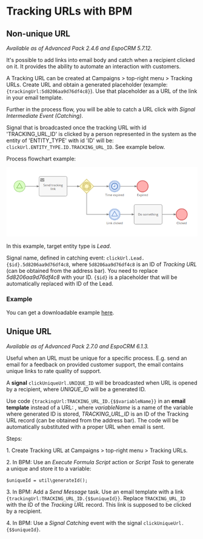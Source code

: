 # Tracking URLs with BPM

## Non-unique URL

*Available as of Advanced Pack 2.4.6 and EspoCRM 5.7.12.*

It's possible to add links into email body and catch when a recipient clicked on it. It provides the ability to automate an interaction with customers.

A Tracking URL can be created at Campaigns > top-right menu > Tracking URLs. Create URL and obtain a generated placeholder (example: `{trackingUrl:5d8206aa9d76df4c8}`). Use that placeholder as a URL of the link in your email template.

Further in the process flow, you will be able to catch a URL click with *Signal Intermediate Event (Catching)*.

Signal that is broadcasted once the tracking URL with id 'TRACKING_URL_ID' is clicked by a person represented in the system as the entity of 'ENTITY_TYPE' with id 'ID' will be: `clickUrl.ENTITY_TYPE.ID.TRACKING_URL_ID`. See example below.

Process flowchart example:

![BPM Tracking URL](https://raw.githubusercontent.com/espocrm/documentation/master/docs/_static/images/administration/bpm/tracking-urls.png)

In this example, target entity type is *Lead*.

Signal name, defined in catching event: `clickUrl.Lead.{$id}.5d8206aa9d76df4c8`, where `5d8206aa9d76df4c8` is an ID of *Tracking URL* (can be obtained from the address bar). You need to replace *5d8206aa9d76df4c8* with your ID. `{$id}` is a placeholder that will be automatically replaced with ID of the Lead.

### Example

You can get a downloadable example [here](bpm-examples.md#downloadable-examples).

## Unique URL

*Available as of Advanced Pack 2.7.0 and EspoCRM 6.1.3.*

Useful when an URL must be unique for a specific process. E.g. send an email for a feedback on provided customer support, the email contains unique links to rate quality of support.

A **signal**  `clickUniqueUrl.UNIQUE_ID` will be broadcasted when URL is opened by a recipient, where *UNIQUE_ID* will be a generated ID.

Use code `{trackingUrl:TRACKING_URL_ID.{$$variableName}}` in an **email template** instead of a URL: , where *variableName* is a name of the variable where generated ID is stored, *TRACKING_URL_ID* is an ID of the Tracking URL record (can be obtained from the address bar). The code will be automatically substituted with a proper URL when email is sent.

Steps:

1\. Create Tracking URL at Campaigns > top-right menu > Tracking URLs.


2\. In BPM: Use an *Execute Formula Script* action or *Script Task* to generate a unique and store it to a variable:

```
$uniqueId = util\generateId();
```

3\. In BPM: Add a *Send Message* task. Use an email template with a link `{trackingUrl:TRACKING_URL_ID.{$$uniqueId}}`. Replace `TRACKING_URL_ID` with the ID of the *Tracking URL* record. This link is supposed to be clicked by a recipient.

4\. In BPM: Use a *Signal Catching* event with the signal `clickUniqueUrl.{$$uniqueId}`.
